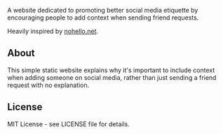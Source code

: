 A website dedicated to promoting better social media etiquette by encouraging people to add context when sending friend requests.

Heavily inspired by [nohello.net](https://nohello.net).

## About

This simple static website explains why it's important to include context when adding someone on social media, rather than just sending a friend request with no explanation.

## License

MIT License - see LICENSE file for details.
